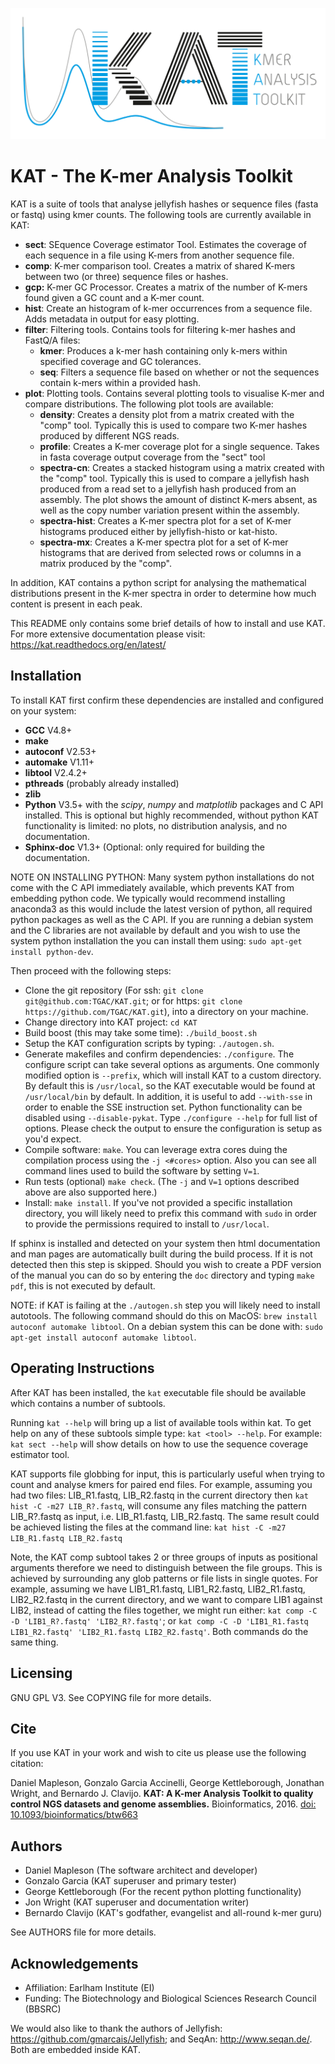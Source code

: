 ![alt text](doc/source/images/kat_logo.png "The K-mer Analysis Toolkit")

KAT - The K-mer Analysis Toolkit
================================

KAT is a suite of tools that analyse jellyfish hashes or sequence files (fasta or fastq) using kmer counts.  The following tools are currently available in KAT:

   - **sect**:   SEquence Coverage estimator Tool.  Estimates the coverage of each sequence in a file using K-mers from another sequence file.
   - **comp**:   K-mer comparison tool.  Creates a matrix of shared K-mers between two (or three) sequence files or hashes.
   - **gcp:**    K-mer GC Processor.  Creates a matrix of the number of K-mers found given a GC count and a K-mer count.
   - **hist**:   Create an histogram of k-mer occurrences from a sequence file.  Adds metadata in output for easy plotting.
   - **filter**: Filtering tools.  Contains tools for filtering k-mer hashes and FastQ/A files:
     - **kmer**:         Produces a k-mer hash containing only k-mers within specified coverage and GC tolerances.
     - **seq**:          Filters a sequence file based on whether or not the sequences contain k-mers within a provided hash.
   - **plot**:   Plotting tools.  Contains several plotting tools to visualise K-mer and compare distributions. The following plot tools are available:
     - **density**:      Creates a density plot from a matrix created with the "comp" tool.  Typically this is used to compare two K-mer hashes produced by different NGS reads.
     - **profile**:      Creates a K-mer coverage plot for a single sequence.  Takes in fasta coverage output coverage from the "sect" tool
     - **spectra-cn**:   Creates a stacked histogram using a matrix created with the "comp" tool.  Typically this is used to compare a jellyfish hash produced from a read set to a jellyfish hash produced from an assembly. The plot shows the amount of distinct K-mers absent, as well as the copy number variation present within the assembly.
     - **spectra-hist**: Creates a K-mer spectra plot for a set of K-mer histograms produced either by jellyfish-histo or kat-histo.
     - **spectra-mx**:   Creates a K-mer spectra plot for a set of K-mer histograms that are derived from selected rows or columns in a matrix produced by the "comp".

In addition, KAT contains a python script for analysing the mathematical distributions present in the K-mer spectra in order to determine how much content is present in each peak.

This README only contains some brief details of how to install and use KAT.  For more
extensive documentation please visit: https://kat.readthedocs.org/en/latest/


Installation
------------

To install KAT first confirm these dependencies are installed and configured on your system:

  - **GCC** V4.8+
  - **make**
  - **autoconf** V2.53+
  - **automake** V1.11+
  - **libtool** V2.4.2+
  - **pthreads** (probably already installed)
  - **zlib**
  - **Python** V3.5+ with the *scipy*, *numpy* and *matplotlib* packages and C API installed.  This is optional but highly recommended, without python KAT functionality is limited: no plots, no distribution analysis, and no documentation.
  - **Sphinx-doc** V1.3+ (Optional: only required for building the documentation.  

NOTE ON INSTALLING PYTHON: Many system python installations do not come with the C API immediately available, which prevents KAT from embedding python code.  We typically would recommend installing anaconda3 as this would include the latest version of python, all required python packages as well as the C API.  If you are running a debian system and the C libraries are not available by default and you wish to use the system python installation the you can install them using: ```sudo apt-get install python-dev```.  

Then proceed with the following steps:

  - Clone the git repository (For ssh: ```git clone git@github.com:TGAC/KAT.git```; or for https: ```git clone https://github.com/TGAC/KAT.git```), into a directory on your machine.
  - Change directory into KAT project: ```cd KAT```
  - Build boost (this may take some time): ```./build_boost.sh```
  - Setup the KAT configuration scripts by typing: ```./autogen.sh```.
  - Generate makefiles and confirm dependencies: ```./configure```. The configure script can take several options as arguments.  One commonly modified option is ```--prefix```, which will install KAT to a custom directory.  By default this is ```/usr/local```, so the KAT executable would be found at ```/usr/local/bin``` by default.  In addition, it is useful to add ```--with-sse``` in order to enable the SSE instruction set.  Python functionality can be disabled using ```--disable-pykat```.  Type ```./configure --help``` for full list of options.  Please check the output to ensure the configuration is setup as you'd expect.
  - Compile software: ```make```.  You can leverage extra cores duing the compilation process using the ```-j <#cores>``` option.  Also you can see all command lines used to build the software by setting ```V=1```.
  - Run tests (optional) ```make check```.  (The ```-j``` and ```V=1``` options described above are also supported here.)
  - Install: ```make install```.  If you've not provided a specific installation directory, you will likely need to prefix this command with ```sudo``` in order to provide the permissions required to install to ```/usr/local```.

If sphinx is installed and detected on your system then html documentation and man
pages are automatically built during the build process.  If it is not detected then this step is skipped.  Should you wish to create a PDF version of the manual you can do so by entering the ```doc``` directory and typing ```make pdf```, this is not executed by default.  

NOTE: if KAT is failing at the ```./autogen.sh``` step you will likely need to install autotools.  The following command should do this on MacOS: ```brew install autoconf automake libtool```.  On a debian system this can be done with: ```sudo apt-get install autoconf automake libtool```.


Operating Instructions
----------------------

After KAT has been installed, the ```kat``` executable file should be available which contains a number of subtools.

Running ```kat --help``` will bring up a list of available tools within kat.  To get help on any of these subtools simple type: ```kat <tool> --help```.  For example: ```kat sect --help``` will show details on how to use the sequence coverage estimator tool.

KAT supports file globbing for input, this is particularly useful when trying to count and analyse kmers for paired end files.  For example,
assuming you had two files: LIB_R1.fastq, LIB_R2.fastq in the current directory then ```kat hist -C -m27 LIB_R?.fastq```, will consume any
files matching the pattern LIB_R?.fastq as input, i.e. LIB_R1.fastq, LIB_R2.fastq.  The same result could be achieved listing the files at
the command line: ```kat hist -C -m27 LIB_R1.fastq LIB_R2.fastq```

Note, the KAT comp subtool takes 2 or three groups of inputs as positional arguments therefore we need to distinguish between the file groups.
This is achieved by surrounding any glob patterns or file lists in single quotes.  For example, assuming we have LIB1_R1.fastq, LIB1_R2.fastq,
LIB2_R1.fastq, LIB2_R2.fastq in the current directory, and we want to compare LIB1 against LIB2, instead of catting the files together, we might
run either: ```kat comp -C -D 'LIB1_R?.fastq' 'LIB2_R?.fastq'```; or ```kat comp -C -D 'LIB1_R1.fastq LIB1_R2.fastq' 'LIB2_R1.fastq LIB2_R2.fastq'```.
Both commands do the same thing.



Licensing
---------


GNU GPL V3.  See COPYING file for more details.

Cite
----

If you use KAT in your work and wish to cite us please use the following citation:

Daniel Mapleson, Gonzalo Garcia Accinelli, George Kettleborough, Jonathan Wright, and Bernardo J. Clavijo.
**KAT: A K-mer Analysis Toolkit to quality control NGS datasets and genome assemblies.**
Bioinformatics, 2016. [doi: 10.1093/bioinformatics/btw663](http://bioinformatics.oxfordjournals.org/content/early/2016/10/20/bioinformatics.btw663.abstract)


Authors
-------

* Daniel Mapleson (The software architect and developer)
* Gonzalo Garcia (KAT superuser and primary tester)
* George Kettleborough (For the recent python plotting functionality)
* Jon Wright (KAT superuser and documentation writer)
* Bernardo Clavijo (KAT's godfather, evangelist and all-round k-mer guru)

See AUTHORS file for more details.


Acknowledgements
----------------

 * Affiliation: Earlham Institute (EI)
 * Funding: The Biotechnology and Biological Sciences Research Council (BBSRC)

We would also like to thank the authors of Jellyfish: https://github.com/gmarcais/Jellyfish;
and SeqAn: http://www.seqan.de/.  Both are embedded inside KAT.
